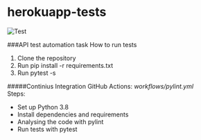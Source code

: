 # herokuapp-tests
![Test](https://github.com/vit-ganich/herokuapp-tests/workflows/Test/badge.svg)  

###API test automation task
How to run tests  
1. Clone the repository
2. Run pip install -r requirements.txt
3. Run pytest -s

#####Continius Integration
GitHub Actions: *workflows/pylint.yml*  
Steps:
- Set up Python 3.8
- Install dependencies and requirements
- Analysing the code with pylint
- Run tests with pytest
